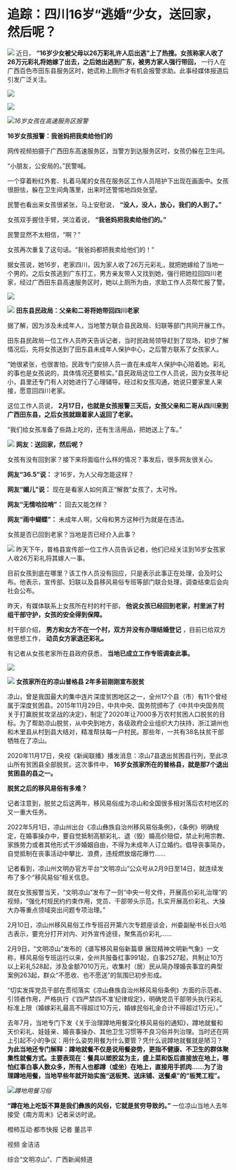 # 追踪：四川16岁“逃婚”少女，送回家，然后呢？

![](https://inews.gtimg.com/newsapp_bt/0/15681022612/1000)
近日， **“16岁少女被父母以26万彩礼许人后出逃”上了热搜。女孩称家人收了26万元彩礼将她嫁了出去，之后她出逃到广东，被男方家人强行带回，**
一行人在广西百色市田东县服务区时，她谎称上厕所才有机会报警求助。此事经媒体报道后引发广泛关注。

![](https://inews.gtimg.com/newsapp_bt/0/15681022615/1000)

![](https://inews.gtimg.com/newsapp_bt/0/15681022778/1000)

![](https://inews.gtimg.com/newsapp_bt/0/15681022780/1000)_16岁女孩在高速服务区报警_

**16岁女孩报警：我爸妈把我卖给他们的**

网传视频拍摄于广西田东高速服务区，当警方到达服务区时，女孩仍躲在卫生间。

“小朋友，公安局的。”民警喊。

一个穿着粉红外套、扎着马尾的女孩在服务区工作人员陪护下出现在画面中。女孩很胆怯，躲在卫生间角落里，出来时还警惕地四处张望。

民警也看出来女孩很紧张，马上安慰说， **“没人，没人，放心，我们的人到了。”**

女孩双手握住手臂，哭泣着说， **“我爸妈把我卖给他们的。”**

民警显然不太相信，“啊？”

女孩再次重复了这句话。“我爸妈都把我卖给他们的！”

据女孩说，她16岁，老家四川，因为家人收了26万元彩礼，就把她嫁给了当地一个男的。之后女孩逃到广东打工，男方亲友带人又找到她，强行把她拉回四川老家，经过广西田东县高速服务区时，她以上厕所为由，求助工作人员帮忙报了警。

![](https://inews.gtimg.com/newsapp_bt/0/15681022785/1000)

![](https://inews.gtimg.com/newsapp_bt/0/15681022960/1000)
**田东县民政局：父亲和二哥将她带回四川老家**

据了解，因为涉及未成年人，当地警方联合县民政局、妇联等部门共同开展工作。

田东县民政局一位工作人员昨天告诉记者，当时民政局领导赶到了现场，初步了解情况后，先将女孩送到了田东县未成年人保护中心，之后警方联系了女孩家人。

“她很紧张，也很害怕，民政专门安排人员一直在未成年人保护中心陪着她。彩礼的事也是女孩说的，具体情况还要核实。”县民政局这位工作人员说，因为女孩年纪小，县里还专门有人对她进行了心理辅导。经过和女孩沟通，她说只要家里人来接，愿意回四川老家。

这位工作人员说， **2月17日，也就是女孩报警三天后，女孩父亲和二哥从四川来到广西田东县，之后女孩就跟着家人返回了老家。**

“我们给女孩准备了些路上吃的，还有生活用品，把她送上了车。”

![](https://inews.gtimg.com/newsapp_bt/0/15681022963/1000)
**网友：送回家，然后呢？**

女孩有没有回到家？接下来将面临什么样的情况？事发后，很多网友很关心。

**网友“36.5”说：** 才16岁，为人父母怎能这样？

**网友“媚儿”说：** 现在是看家人如何真正“解救”女孩了，太可怜。

**网友“无情哈拉哨”：** 回去又能怎样？

**网友“雨中蝴蝶”：** 未成年人啊，父母和男方这种行为就是在违法。

女孩是否已回到老家？当地是否已经介入此事？

![](https://inews.gtimg.com/newsapp_bt/0/15681022969/1000)
昨天下午，普格县宣传部一位工作人员告诉记者，他们已经关注到16岁女孩家人收26万彩礼将其嫁人一事。

目前女孩到底在哪里？该工作人员没有回应，只是表示此事正在处理，会及时公布。他表示，宣传部、妇联以及县移风易俗专班等部门联合处理，调查结束后会向社会公布。

昨天，有媒体联系上女孩所在村的村干部， **他说女孩已经回到老家，村里派了村组干部守护，女孩的安全得到保障。**

村干部介绍， **男方和女方不在一个村，双方并没有办理结婚登记** ，目前已给双方做思想工作， **动员女方家退还彩礼。**

有记者从女孩老家所在县政府获悉， **当地已成立工作专班调查此事。**

![](https://inews.gtimg.com/newsapp_bt/0/15681023124/1000)

![](https://inews.gtimg.com/newsapp_bt/0/15681023128/1000)
**女孩家所在的凉山普格县 2年多前刚刚宣布脱贫**

凉山，曾是我国最大的集中连片深度贫困地区之一，全州17个县（市）有11个曾经属于深度贫困县。2015年11月29日，中共中央、国务院颁布了《中共中央国务院关于打赢脱贫攻坚战的决定》，制定了2020年让7000多万农村贫困人口脱贫的目标。为了帮助凉山脱贫，从中央到地方，各级政府企业组织大力扶持，浙江湖州也和木里县从村到县大结对，精准帮扶每一户村民。那些年，一共有38名扶贫干部牺牲在了凉山。

2020年11月17日，央视《新闻联播》播发消息：凉山7县退出贫困县行列，至此凉山所有贫困县全部脱贫。这次事件中，
**16岁女孩家所在的普格县，就是那7个退出贫困县的县之一。**

**脱贫之后的移风易俗有多难？**

记者注意到，脱贫之后这两年，移风易俗成为凉山和全国很多相对落后农村地区的又一重大任务。

2022年5月1日，凉山州出台《凉山彝族自治州移风易俗条例》，《条例》明确规定，在婚事操办中，要自觉抵制高额彩礼、退（毁）婚高价赔偿，禁止利用宗教、家族势力或者其他形式干涉婚姻自由，不得为未成年人订立婚约。倡导丧事简办，自觉抵制在丧事活动中攀比、浪费，违规燃放烟花爆竹……

记者看到，凉山州文明办官方平台“文明凉山”公众号从2月9日至14日，就连续发布了多个“移风易俗”相关信息。

就在女孩报警当天，“文明凉山”发布了一则“中央一号文件，开展高价彩礼治理”的视频，“强化村规民约约束作用，党员、干部带头示范，扎实开展高价彩礼、大操大办等重点领域突出问题专项治理。”

2月10日，凉山州移风易俗工作专班召开第六次专题座谈会，州委副秘书长日火哈古表示，要充分打开对内、对外宣传途径，聚焦高价彩礼……

2月9日，“文明凉山”发布的《谱写移风易俗新篇章
展现精神文明新气象》一文称，移风易俗专班运行以来，全州共报备红事991起，白事2527起，共制止10万以上彩礼528起，涉及金额7010万元，收集村（居）民从简办理婚丧事宜的典型案例263起，群众“不愿收、也不愿送”的氛围已初步形成。

“切实发挥党员干部在贯彻落实《凉山彝族自治州移风易俗条例》方面的示范者、引领者作用，严格执行《‘四严禁四不准’纪律规定》，明确党员干部带头执行彩礼标准上限（婚嫁彩礼最高不得超过10万元，婚嫁民俗礼金合计不得超过1万元）。”

去年7月，当地专门下发《关于治理蹲地用餐深化移风易俗的通知》，蹲地就餐和天价彩礼、娃娃亲、婚丧事操办、其他卫生习惯等不良习俗并列治理。当时还在网上引起不小的争议：用什么姿势用餐为什么要管？凭什么说蹲地就餐就是陋习？
**为此当地还专门解释：蹲地就餐不仅是说用餐姿势，更指不健康、不卫生的群体聚集性就餐方式。主要表现在：餐具以塑胶盆为主，盛上菜和饭后直接放在地上，哪怕红事白事人数众多，所有人也都蹲（或坐）在地上，直接用手抓肉……为了治理蹲地用餐，当地早些年就开始实施“送板凳、送床铺、送餐桌”的“板凳工程”。**

![](https://inews.gtimg.com/newsapp_bt/0/15681023140/1000)_蹲地用餐习俗_

**“蹲在地上吃饭不算是我们彝族的风俗，它就是贫穷导致的。”** 一位凉山当地人去年接受《南方周末》记者采访时说。

橙柿互动·都市快报 记者 董吕平

视频 金洁洁

综合“文明凉山”、广西新闻频道

